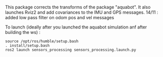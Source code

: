 This package corrects the transforms of the package "aquabot". It also launches Rviz2 and add covariances to the IMU and GPS messages.
14/11 : added low pass filter on odom pos and vel messages


To launch (ideally after you launched the aquabot simulation anf after building the ws) :

```
source /opt/ros/humble/setup.bash 
. install/setup.bash 
ros2 launch sensors_processing sensors_processing.launch.py 
```
